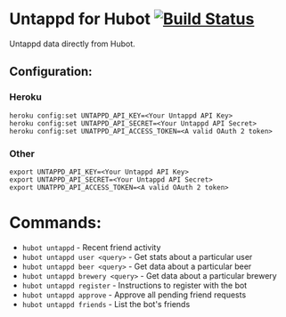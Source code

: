 # Untappd for Hubot [![Build Status](https://travis-ci.org/hubot-scripts/hubot-untappd.svg?branch=master)](https://travis-ci.org/hubot-scripts/hubot-untappd)

Untappd data directly from Hubot.

## Configuration:

### Heroku

```
heroku config:set UNTAPPD_API_KEY=<Your Untappd API Key>
heroku config:set UNTAPPD_API_SECRET=<Your Untappd API Secret>
heroku config:set UNATPPD_API_ACCESS_TOKEN=<A valid OAuth 2 token>
```

### Other

```
export UNTAPPD_API_KEY=<Your Untappd API Key>
export UNTAPPD_API_SECRET=<Your Untappd API Secret>
export UNATPPD_API_ACCESS_TOKEN=<A valid OAuth 2 token>
```

# Commands:

- `hubot untappd` - Recent friend activity
- `hubot untappd user <query>` - Get stats about a particular user
- `hubot untappd beer <query>` - Get data about a particular beer
- `hubot untappd brewery <query>` - Get data about a particular brewery
- `hubot untappd register` - Instructions to register with the bot
- `hubot untappd approve` - Approve all pending friend requests
- `hubot untappd friends` - List the bot's friends
